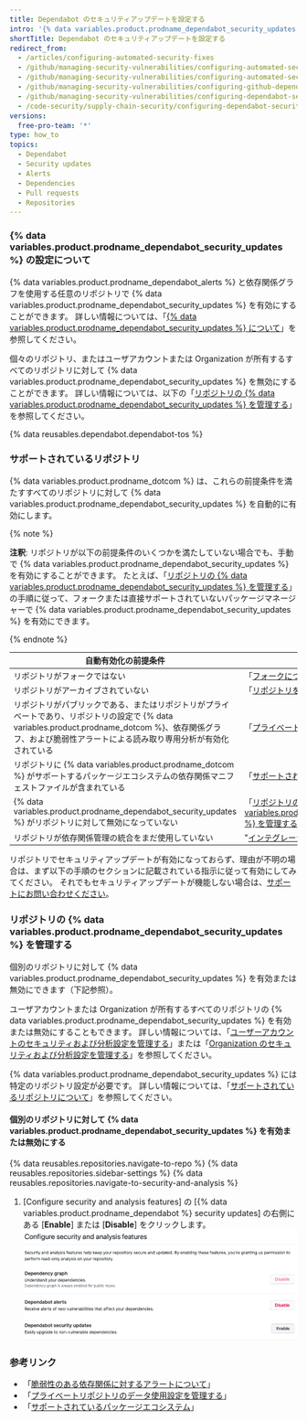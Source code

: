 ```yaml
---
title: Dependabot のセキュリティアップデートを設定する
intro: '{% data variables.product.prodname_dependabot_security_updates %} または手動のプルリクエストを使用して、脆弱性のある依存関係を簡単に更新できます。'
shortTitle: Dependabot のセキュリティアップデートを設定する
redirect_from:
  - /articles/configuring-automated-security-fixes
  - /github/managing-security-vulnerabilities/configuring-automated-security-fixes
  - /github/managing-security-vulnerabilities/configuring-automated-security-updates
  - /github/managing-security-vulnerabilities/configuring-github-dependabot-security-updates
  - /github/managing-security-vulnerabilities/configuring-dependabot-security-updates
  - /code-security/supply-chain-security/configuring-dependabot-security-updates
versions:
  free-pro-team: '*'
type: how_to
topics:
  - Dependabot
  - Security updates
  - Alerts
  - Dependencies
  - Pull requests
  - Repositories
---
```


<!--Marketing-LINK: From home page "Learn more about Dependabot".-->

### {% data variables.product.prodname_dependabot_security_updates %} の設定について

{% data variables.product.prodname_dependabot_alerts %} と依存関係グラフを使用する任意のリポジトリで {% data variables.product.prodname_dependabot_security_updates %} を有効にすることができます。 詳しい情報については、「[{% data variables.product.prodname_dependabot_security_updates %} について](/github/managing-security-vulnerabilities/about-dependabot-security-updates)」を参照してください。

個々のリポジトリ、またはユーザアカウントまたは Organization が所有するすべてのリポジトリに対して {% data variables.product.prodname_dependabot_security_updates %} を無効にすることができます。 詳しい情報については、以下の「[リポジトリの {% data variables.product.prodname_dependabot_security_updates %} を管理する](#managing-dependabot-security-updates-for-your-repositories)」を参照してください。

{% data reusables.dependabot.dependabot-tos %}

### サポートされているリポジトリ

{% data variables.product.prodname_dotcom %} は、これらの前提条件を満たすすべてのリポジトリに対して {% data variables.product.prodname_dependabot_security_updates %} を自動的に有効にします。

{% note %}

**注釈**: リポジトリが以下の前提条件のいくつかを満たしていない場合でも、手動で {% data variables.product.prodname_dependabot_security_updates %} を有効にすることができます。 たとえば、「[リポジトリの {% data variables.product.prodname_dependabot_security_updates %} を管理する](#managing-dependabot-security-updates-for-your-repositories)」の手順に従って、フォークまたは直接サポートされていないパッケージマネージャーで {% data variables.product.prodname_dependabot_security_updates %} を有効にできます。

{% endnote %}

| 自動有効化の前提条件                                                                                                                      | 詳細情報                                                                                                                                              |
| ------------------------------------------------------------------------------------------------------------------------------- | ------------------------------------------------------------------------------------------------------------------------------------------------- |
| リポジトリがフォークではない                                                                                                                  | 「[フォークについて](/github/collaborating-with-issues-and-pull-requests/about-forks)」                                                                     |
| リポジトリがアーカイブされていない                                                                                                               | 「[リポジトリをアーカイブする](/github/creating-cloning-and-archiving-repositories/archiving-repositories)」                                                     |
| リポジトリがパブリックである、またはリポジトリがプライベートであり、リポジトリの設定で {% data variables.product.prodname_dotcom %}、依存関係グラフ、および脆弱性アラートによる読み取り専用分析が有効化されている | 「[プライベートリポジトリのデータ使用設定を管理する](/github/understanding-how-github-uses-and-protects-your-data/managing-data-use-settings-for-your-private-repository)」 |
| リポジトリに {% data variables.product.prodname_dotcom %} がサポートするパッケージエコシステムの依存関係マニフェストファイルが含まれている                                    | 「[サポートされているパッケージエコシステム](/github/visualizing-repository-data-with-graphs/about-the-dependency-graph#supported-package-ecosystems)」                 |
| {% data variables.product.prodname_dependabot_security_updates %} がリポジトリに対して無効になっていない                                         | 「[リポジトリの {% data variables.product.prodname_dependabot_security_updates %} を管理する](#managing-dependabot-security-updates-for-your-repositories)」 |
| リポジトリが依存関係管理の統合をまだ使用していない                                                                                                       | "[インテグレーションについて](/github/customizing-your-github-workflow/about-integrations)"                                                                    |

リポジトリでセキュリティアップデートが有効になっておらず、理由が不明の場合は、まず以下の手順のセクションに記載されている指示に従って有効にしてみてください。 それでもセキュリティアップデートが機能しない場合は、[サポートにお問い合わせください](https://support.github.com/contact)。

### リポジトリの {% data variables.product.prodname_dependabot_security_updates %} を管理する

個別のリポジトリに対して {% data variables.product.prodname_dependabot_security_updates %} を有効または無効にできます（下記参照）。

ユーザアカウントまたは Organization が所有するすべてのリポジトリの {% data variables.product.prodname_dependabot_security_updates %} を有効または無効にすることもできます。 詳しい情報については、「[ユーザーアカウントのセキュリティおよび分析設定を管理する](/github/setting-up-and-managing-your-github-user-account/managing-security-and-analysis-settings-for-your-user-account)」または「[Organization のセキュリティおよび分析設定を管理する](/organizations/keeping-your-organization-secure/managing-security-and-analysis-settings-for-your-organization)」を参照してください。

{% data variables.product.prodname_dependabot_security_updates %} には特定のリポジトリ設定が必要です。 詳しい情報については、「[サポートされているリポジトリについて](#supported-repositories)」を参照してください。

#### 個別のリポジトリに対して {% data variables.product.prodname_dependabot_security_updates %} を有効または無効にする

{% data reusables.repositories.navigate-to-repo %}
{% data reusables.repositories.sidebar-settings %}
{% data reusables.repositories.navigate-to-security-and-analysis %}
1. [Configure security and analysis features] の [{% data variables.product.prodname_dependabot %} security updates] の右側にある [**Enable**] または [**Disable**] をクリックします。 ![{% data variables.product.prodname_dependabot_security_updates %} を有効にするボタンのある [Configure security and analysis features] セクション](/assets/images/help/repository/enable-dependabot-security-updates-button.png)

### 参考リンク

- 「[脆弱性のある依存関係に対するアラートについて](/code-security/supply-chain-security/about-alerts-for-vulnerable-dependencies)」
- 「[プライベートリポジトリのデータ使用設定を管理する](/github/understanding-how-github-uses-and-protects-your-data/managing-data-use-settings-for-your-private-repository)」
- 「[サポートされているパッケージエコシステム](/github/visualizing-repository-data-with-graphs/about-the-dependency-graph#supported-package-ecosystems)」
